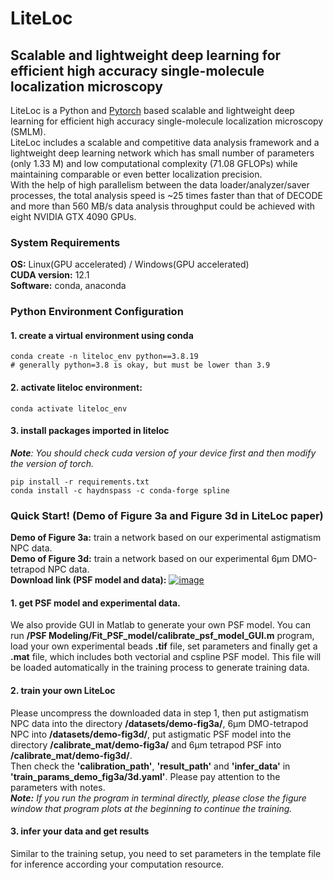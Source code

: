# LiteLoc
## Scalable and lightweight deep learning for efficient high accuracy single-molecule localization microscopy

LiteLoc is a Python and [Pytorch](http://pytorch.org/) based scalable and lightweight deep learning for efficient high accuracy single-molecule localization microscopy (SMLM). \
LiteLoc includes a scalable and competitive data analysis framework and a lightweight deep learning network which has small number of parameters (only 1.33 M) and low computational complexity (71.08 GFLOPs) while maintaining comparable or even better localization precision. \
With the help of high parallelism between the data loader/analyzer/saver processes, the total analysis speed is ~25 times faster than that of DECODE and more than 560 MB/s data analysis throughput could be achieved with eight NVIDIA GTX 4090 GPUs.



### System Requirements
**OS:** Linux(GPU accelerated) / Windows(GPU accelerated)\
**CUDA version:** 12.1\
**Software:** conda, anaconda

### Python Environment Configuration
#### 1. create a virtual environment using conda  
`conda create -n liteloc_env python==3.8.19` \
`# generally python=3.8 is okay, but must be lower than 3.9`  
#### 2. activate liteloc environment:  
`conda activate liteloc_env`
#### 3. install packages imported in liteloc  
***Note**: You should check cuda version of your device first and then modify the version of torch.*

`pip install -r requirements.txt`  
`conda install -c haydnspass -c conda-forge spline`

### Quick Start! (Demo of Figure 3a and Figure 3d in LiteLoc paper)
**Demo of Figure 3a:** train a network based on our experimental astigmatism NPC data.\
**Demo of Figure 3d:** train a network based on our experimental 6μm DMO-tetrapod NPC data.\
**Download link (PSF model and data):** [![image](https://zenodo.org/badge/DOI/10.5281/zenodo.13886596.svg)](https://zenodo.org/records/13886596)
#### 1. get PSF model and experimental data.
We also provide GUI in Matlab to generate your own PSF model. You can run **/PSF Modeling/Fit_PSF_model/calibrate_psf_model_GUI.m** program, load your own experimental beads **.tif** file, 
set parameters and finally get a **.mat** file, which includes both vectorial and cspline PSF model. This file will be loaded automatically in the
training process to generate training data.

#### 2. train your own LiteLoc
Please uncompress the downloaded data in step 1, then put astigmatism NPC data into the directory **/datasets/demo-fig3a/**, 6μm DMO-tetrapod NPC into **/datasets/demo-fig3d/**, put astigmatic PSF model into the directory **/calibrate_mat/demo-fig3a/** and 6μm tetrapod PSF into **/calibrate_mat/demo-fig3d/**.\
Then check the **'calibration_path'**, **'result_path'** and **'infer_data'** in **'train_params_demo_fig3a/3d.yaml'**. Please pay attention to the parameters with notes.\
_**Note:** If you run the program in terminal directly, please close the figure window that program plots at the beginning to continue the training._

#### 3. infer your data and get results
Similar to the training setup, you need to set parameters in the template file for inference according your computation resource.
